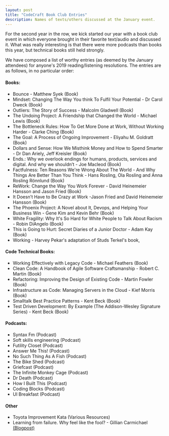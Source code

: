 ```yaml
---
layout: post
title: "CodeCraft Book Club Entries"
description: Names of texts/others discussed at the January event.
---
```

For the second year in the row, we kick started our year with a book club event in which everyone brought in their favorite text/audio and discussed it. What was really interesting is that there were more podcasts than books this year, but technical books still held strongly.

We have composed a list of worthy entries (as deemed by the January attendees) for anyone's 2019 reading/listening resolutions.  The entries are as follows, in no particular order:   

#### Books:
* Bounce - Matthew Syek (Book)
* Mindset: Changing The Way You think To Fulfil Your Potential - Dr Carol Dweck (Book)
* Outliers: The Story of Success - Malcolm Gladwell (Book)
* The Undoing Project: A Friendship that Changed the World - Michael Lewis (Book)
* The Bottleneck Rules: How To Get More Done at Work, Without Working Harder - Clarke Ching (Book)
* The Goal: A Process of Ongoing Improvement - Eliyahu M. Goldratt (Book)
* Dollars and Sense: How We Misthink Money and How to Spend Smarter - Dr Dan Ariely, Jeff Kreisler (Book)
* Ends.: Why we overlook endings for humans, products, services and digital. And why we shouldn’t - Joe Macleod (Book)
* Factfulness: Ten Reasons We're Wrong About The World - And Why Things Are Better Than You Think - Hans Rosling, Ola Rosling and Anna Rosling Rönnlund (Book)
* ReWork: Change the Way You Work Forever - David Heinemeier Hansson and Jason Fried (Book)
* It Doesn’t Have to Be Crazy at Work -Jason Fried and David Heinemeier Hansson (Book)
* The Phoenix Project: A Novel about It, Devops, and Helping Your Business Win - Gene Kim and Kevin Behr (Book)
* White Fragility: Why It's So Hard for White People to Talk About Racism - Robin DiAngelo (Book)
* This is Going to Hurt: Secret Diaries of a Junior Doctor - Adam Kay (Book)
* Working - Harvey Pekar's adaptation of Studs Terkel's book, 

#### Code Technical Books:
* Working Effectively with Legacy Code - Michael Feathers (Book)
* Clean Code: A Handbook of Agile Software Craftsmanship - Robert C. Martin (Book)
* Refactoring: Improving the Design of Existing Code - Martin Fowler  (Book)
* Infrastructure as Code: Managing Servers in the Cloud - Kief Morris (Book)
* Smalltalk Best Practice Patterns - Kent Beck (Book)
* Test Driven Development: By Example (The Addison-Wesley Signature Series) - Kent Beck (Book)

#### Podcasts:
* Syntax Fm (Podcast)
* Soft skills engineering (Podcast)
* Futility Closet (Podcast)
* Answer Me This! (Podcast)
* No Such Thing As A Fish (Podcast)
* The Bike Shed (Podcast)
* Griefcast (Podcast)
* The Infinite Monkey Cage (Podcast)
* Dr Death (Podcast)
* How I Built This (Podcast)
* Coding Blocks (Podcast)
* UI Breakfast (Podcast)

#### Other
* Toyota Improvement Kata (Various Resources)
* Learning from failure. Why feel like the fool? - Gillian Carmichael [(Blogpost)](https://codeclan.com/blog/learning-from-failure/)

